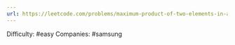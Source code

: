 ```yaml
---
url: https://leetcode.com/problems/maximum-product-of-two-elements-in-an-array
---
```


Difficulty: #easy
Companies: #samsung